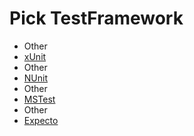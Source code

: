 <!--
GENERATED FILE - DO NOT EDIT
This file was generated by [MarkdownSnippets](https://github.com/SimonCropp/MarkdownSnippets).
Source File: /docs/mdsource/wiz/picktest_Mac_Other.source.md
To change this file edit the source file and then run MarkdownSnippets.
-->

# Pick TestFramework

 * Other
 * [xUnit](result_Mac_Other_xUnit.md)
 * Other
 * [NUnit](result_Mac_Other_NUnit.md)
 * Other
 * [MSTest](result_Mac_Other_MSTest.md)
 * Other
 * [Expecto](result_Mac_Other_Expecto.md)
